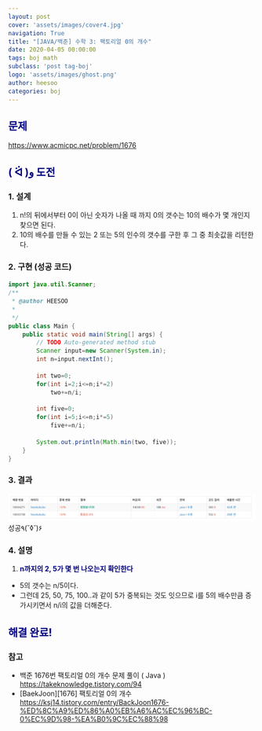 ```yaml
---
layout: post
cover: 'assets/images/cover4.jpg'
navigation: True
title: "[JAVA/백준] 수학 3: 팩토리얼 0의 개수"
date: 2020-04-05 00:00:00
tags: boj math
subclass: 'post tag-boj'
logo: 'assets/images/ghost.png'
author: heesoo
categories: boj
---
```

## <span style="color:navy">문제</span>
<https://www.acmicpc.net/problem/1676>

## <span style="color:navy">( ᐛ )و 도전</span>

### 1. 설계
1. n!의 뒤에서부터 0이 아닌 숫자가 나올 때 까지 0의 갯수는 10의 배수가 몇 개인지 찾으면 된다.
2. 10의 배수를 만들 수 있는 2 또는 5의 인수의 갯수를 구한 후 그 중 최솟값을 리턴한다.

### 2. 구현 (성공 코드)
```java
import java.util.Scanner;
/**
 * @author HEESOO
 *
 */
public class Main {
	public static void main(String[] args) {
		// TODO Auto-generated method stub
		Scanner input=new Scanner(System.in);
		int n=input.nextInt();
		
		int two=0;
		for(int i=2;i<=n;i*=2)
			two+=n/i;
		
		int five=0;
		for(int i=5;i<=n;i*=5)
			five+=n/i;
		
		System.out.println(Math.min(two, five));
	}
}

 ```

### 3. 결과
![실행결과](./assets/images/200405_4.PNG)
성공٩(˘◊˘)۶ 

### 4. 설명
1. **<span style="color:navy">n까지의 2, 5가 몇 번 나오는지 확인한다</span>**
- 5의 갯수는 n/5이다.
- 그런데 25, 50, 75, 100..과 같이 5가 중복되는 것도 잇으므로 i를 5의 배수만큼 증가시키면서 n/i의 값을 더해준다.

## <span style="color:navy">해결 완료!</span>

### 참고
- 백준 1676번 팩토리얼 0의 개수 문제 풀이 ( Java ) <https://takeknowledge.tistory.com/94>
- [BaekJoon][1676] 팩토리얼 0의 개수 <https://ksj14.tistory.com/entry/BackJoon1676-%ED%8C%A9%ED%86%A0%EB%A6%AC%EC%96%BC-0%EC%9D%98-%EA%B0%9C%EC%88%98>
